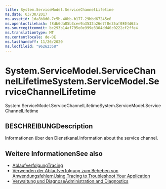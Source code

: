 ```yaml
---
title: System.ServiceModel.ServiceChannelLifetime
ms.date: 03/30/2017
ms.assetid: 1da8b8d0-7c5b-40bb-b177-29bbd67245e0
ms.openlocfilehash: f8db6da05b3cee9a3532a26e7f0e35af0804d63a
ms.sourcegitcommit: bc293b14af795e0e999e3304dd40c0222cf2ffe4
ms.translationtype: MT
ms.contentlocale: de-DE
ms.lasthandoff: 11/26/2020
ms.locfileid: "96262358"
---
```

# <a name="systemservicemodelservicechannellifetime"></a><span data-ttu-id="9fdef-102">System.ServiceModel.ServiceChannelLifetime</span><span class="sxs-lookup"><span data-stu-id="9fdef-102">System.ServiceModel.ServiceChannelLifetime</span></span>

<span data-ttu-id="9fdef-103">System.ServiceModel.ServiceChannelLifetime</span><span class="sxs-lookup"><span data-stu-id="9fdef-103">System.ServiceModel.ServiceChannelLifetime</span></span>  
  
## <a name="description"></a><span data-ttu-id="9fdef-104">BESCHREIBUNG</span><span class="sxs-lookup"><span data-stu-id="9fdef-104">Description</span></span>  

 <span data-ttu-id="9fdef-105">Informationen über den Dienstkanal.</span><span class="sxs-lookup"><span data-stu-id="9fdef-105">Information about the service channel.</span></span>  
  
## <a name="see-also"></a><span data-ttu-id="9fdef-106">Weitere Informationen</span><span class="sxs-lookup"><span data-stu-id="9fdef-106">See also</span></span>

- [<span data-ttu-id="9fdef-107">Ablaufverfolgung</span><span class="sxs-lookup"><span data-stu-id="9fdef-107">Tracing</span></span>](index.md)
- [<span data-ttu-id="9fdef-108">Verwenden der Ablaufverfolgung zum Beheben von Anwendungsfehlern</span><span class="sxs-lookup"><span data-stu-id="9fdef-108">Using Tracing to Troubleshoot Your Application</span></span>](using-tracing-to-troubleshoot-your-application.md)
- [<span data-ttu-id="9fdef-109">Verwaltung und Diagnose</span><span class="sxs-lookup"><span data-stu-id="9fdef-109">Administration and Diagnostics</span></span>](../index.md)
